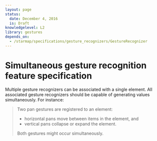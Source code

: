 ```yaml
---
layout: page
status:
  date: December 4, 2016
  is: Draft
knowledgelevel: L2
library: gestures
depends_on:
  - /starmap/specifications/gesture_recognizers/GestureRecognizer
---
```


# Simultaneous gesture recognition feature specification

Multiple gesture recognizers can be associated with a single element. All associated gesture
recognizers should be capable of generating values simultaneously. For instance:

> Two pan gestures are registered to an element:
> 
> - horizontal pans move between items in the element, and
> - vertical pans collapse or expand the element.
> 
> Both gestures might occur simultaneously.
